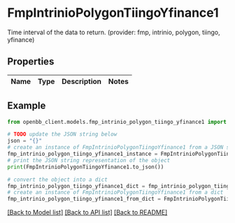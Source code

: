 # FmpIntrinioPolygonTiingoYfinance1

Time interval of the data to return. (provider: fmp, intrinio, polygon, tiingo, yfinance)

## Properties

Name | Type | Description | Notes
------------ | ------------- | ------------- | -------------

## Example

```python
from openbb_client.models.fmp_intrinio_polygon_tiingo_yfinance1 import FmpIntrinioPolygonTiingoYfinance1

# TODO update the JSON string below
json = "{}"
# create an instance of FmpIntrinioPolygonTiingoYfinance1 from a JSON string
fmp_intrinio_polygon_tiingo_yfinance1_instance = FmpIntrinioPolygonTiingoYfinance1.from_json(json)
# print the JSON string representation of the object
print(FmpIntrinioPolygonTiingoYfinance1.to_json())

# convert the object into a dict
fmp_intrinio_polygon_tiingo_yfinance1_dict = fmp_intrinio_polygon_tiingo_yfinance1_instance.to_dict()
# create an instance of FmpIntrinioPolygonTiingoYfinance1 from a dict
fmp_intrinio_polygon_tiingo_yfinance1_from_dict = FmpIntrinioPolygonTiingoYfinance1.from_dict(fmp_intrinio_polygon_tiingo_yfinance1_dict)
```
[[Back to Model list]](../README.md#documentation-for-models) [[Back to API list]](../README.md#documentation-for-api-endpoints) [[Back to README]](../README.md)



